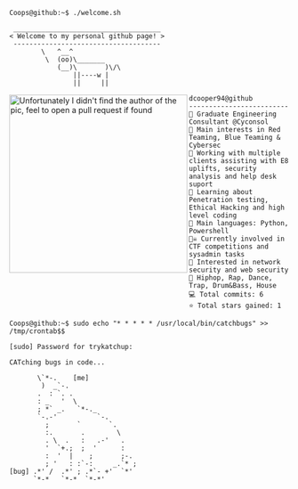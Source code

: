 ```console
Coops@github:~$ ./welcome.sh
```

```
 _____________________________________
< Welcome to my personal github page! >
 ------------------------------------- 
        \   ^__^
         \  (oo)\_______
            (__)\       )\/\
                ||----w |
                ||     ||
```

<img align="left" src="https://i.kinja-img.com/gawker-media/image/upload/s--L-tqKLNm--/c_fill,fl_progressive,g_center,h_900,q_80,w_1600/pwl9mwg0qu5vdagwstde.jpg" alt="Unfortunately I didn't find the author of the pic, feel to open a pull request if found" width="320" /> 

```
dcooper94@github
-------------------------
🏫 Graduate Engineering Consultant @Cyconsol
🔎 Main interests in Red Teaming, Blue Teaming & Cybersec
🔭 Working with multiple clients assisting with E8 uplifts, security analysis and help desk suport
🌱 Learning about Penetration testing, Ethical Hacking and high level coding
🌟 Main languages: Python, Powershell
🏴‍☠️ Currently involved in CTF competitions and sysadmin tasks
🚩 Interested in network security and web security
🎵 Hiphop, Rap, Dance, Trap, Drum&Bass, House
💻 Total commits: 6
⭐ Total stars gained: 1
```


```console
Coops@github:~$ sudo echo "* * * * * /usr/local/bin/catchbugs" >> /tmp/crontab$$
```

```
[sudo] Password for trykatchup:

CATching bugs in code...
                              
       \`*-.    [me]              
        )  _`-.                 
       .  : `. .                
       : _   '  \               
       ; *` _.   `*-._          
       `-.-'          `-.       
         ;       `       `.     
         :.       .        \    
         . \  .   :   .-'   .   
         '  `+.;  ;  '      :   
         :  '  |    ;       ;-. 
         ; '   : :`-:     _.`* ;
[bug] .*' /  .*' ; .*`- +'  `*' 
      `*-*   `*-*  `*-*'
```


[def]: ttps://i.kinja-img.com/gawker-media/image/upload/s--L-tqKLNm--/c_fill,fl_progressive,g_center,h_900,q_80,w_1600/pwl9mwg0qu5vdagwstde.jp